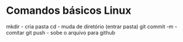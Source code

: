 # Comandos básicos Linux
mkdir - cria pasta
cd - muda de diretório (entrar pasta)
git commit -m - comitar
git push - sobe o arquivo para github

